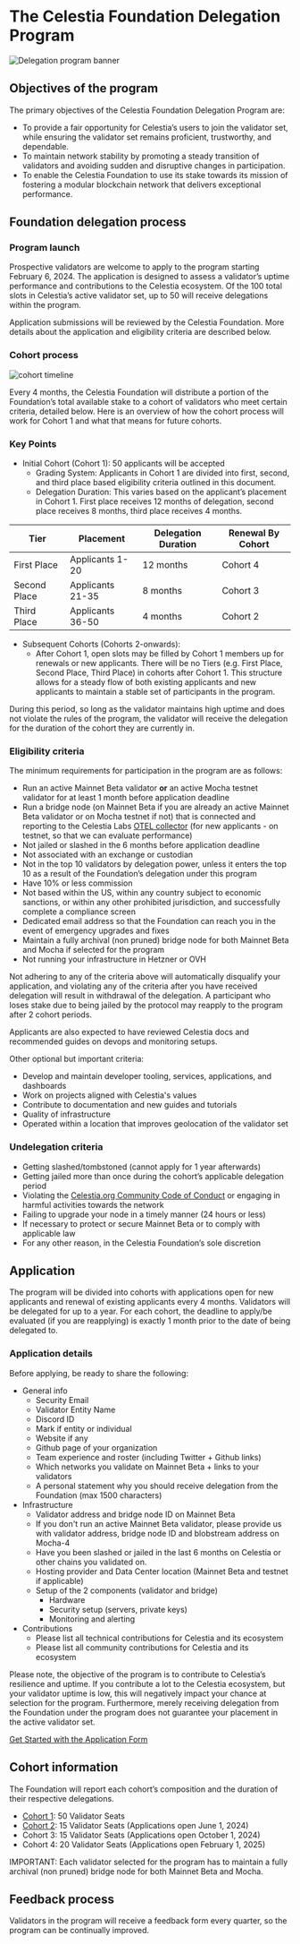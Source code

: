 # The Celestia Foundation Delegation Program

![Delegation program banner](/img/foundation-delegation-program.jpg)

## Objectives of the program

The primary objectives of the Celestia Foundation Delegation Program are:

* To provide a fair opportunity for Celestia’s users to join the validator set,
while ensuring the validator set remains proficient, trustworthy,
and dependable.
* To maintain network stability by promoting a steady transition of validators
and avoiding sudden and disruptive changes in participation.
* To enable the Celestia Foundation to use its stake towards its mission of
fostering a modular blockchain network that delivers exceptional performance.

## Foundation delegation process

### Program launch

Prospective validators are welcome to apply to the program starting February 6,
2024. The application is designed to assess a validator’s uptime performance
and contributions to the Celestia ecosystem. Of the 100 total slots in
Celestia’s active validator set, up to 50 will receive delegations within the
program.

Application submissions will be reviewed by the Celestia Foundation. More
details about the application and eligibility criteria are described below.

### Cohort process

![cohort timeline](/img/cohort-timeline.jpg)

Every 4 months, the Celestia Foundation will distribute a portion of the
Foundation’s total available stake to a cohort of validators who meet
certain criteria, detailed below. Here is an overview of how the cohort
process will work for Cohort 1 and what that means for future cohorts.

### Key Points

* Initial Cohort (Cohort 1): 50 applicants will be accepted
  * Grading System: Applicants in Cohort 1 are divided into first, second,
  and third place based eligibility criteria outlined in this document.
  * Delegation Duration: This varies based on the applicant’s placement in
  Cohort 1. First place receives 12 months of delegation, second place receives
  8 months, third place receives 4 months.

| Tier          | Placement       | Delegation Duration | Renewal By Cohort |
|---------------|-----------------|---------------------|-------------------|
| First Place   | Applicants 1-20 | 12 months           | Cohort 4          |
| Second Place  | Applicants 21-35| 8 months            | Cohort 3          |
| Third Place   | Applicants 36-50| 4 months            | Cohort 2          |

* Subsequent Cohorts (Cohorts 2-onwards):
  * After Cohort 1, open slots may be filled by Cohort 1 members up for
  renewals or new applicants. There will be no Tiers (e.g. First Place,
  Second Place, Third Place) in cohorts after Cohort 1. This structure
  allows for a steady flow of both existing applicants and new applicants
  to maintain a stable set of participants in the program.

During this period, so long as the validator maintains high uptime and
does not violate the rules of the program, the validator will receive
the delegation for the duration of the cohort they are currently in.

### Eligibility criteria

The minimum requirements for participation in the program are as follows:

* Run an active Mainnet Beta validator **or** an active Mocha testnet validator
for at least 1 month before application deadline
* Run a bridge node (on Mainnet Beta if you are already an active Mainnet Beta
validator or on Mocha testnet if not) that is connected and reporting
to the Celestia Labs [OTEL collector](../nodes/celestia-node-metrics.md)
(for new applicants - on testnet, so that we can evaluate performance)
* Not jailed or slashed in the 6 months before application deadline
* Not associated with an exchange or custodian
* Not in the top 10 validators by delegation power, unless it enters the
top 10 as a result of the Foundation’s delegation under this program
* Have 10% or less commission
* Not based within the US, within any country subject to economic sanctions,
or within any other prohibited jurisdiction, and successfully complete a
compliance screen
* Dedicated email address so that the Foundation can reach you in the event
of emergency upgrades and fixes
* Maintain a fully archival (non pruned) bridge node for both Mainnet Beta and Mocha if selected for the program
* Not running your infrastructure in Hetzner or OVH 

Not adhering to any of the criteria above will automatically disqualify your
application, and violating any of the criteria after you have received
delegation will result in withdrawal of the delegation. A participant
who loses stake due to being jailed by the protocol may reapply to the
program after 2 cohort periods.

Applicants are also expected to have reviewed Celestia docs and recommended
guides on devops and monitoring setups.

Other optional but important criteria:

* Develop and maintain developer tooling, services, applications, and
dashboards
* Work on projects aligned with Celestia's values
* Contribute to documentation and new guides and tutorials
* Quality of infrastructure
* Operated within a location that improves geolocation of the validator set

### Undelegation criteria

* Getting slashed/tombstoned (cannot apply for 1 year afterwards)
* Getting jailed more than once during the cohort’s applicable delegation
period
* Violating the
[Celestia.org Community Code of Conduct](../community/coc.md)
or engaging in harmful activities towards the network
* Failing to upgrade your node in a timely manner (24 hours or less)
* If necessary to protect or secure Mainnet Beta or to comply with applicable
law
* For any other reason, in the Celestia Foundation’s sole discretion

## Application

The program will be divided into cohorts with applications open for new
applicants and renewal of existing applicants every 4 months. Validators
will be delegated for up to a year. For each cohort, the deadline to
apply/be evaluated (if you are reapplying) is exactly 1 month prior to
the date of being delegated to.

### Application details

Before applying, be ready to share the following:

* General info
  * Security Email
  * Validator Entity Name
  * Discord ID
  * Mark if entity or individual
  * Website if any
  * Github page of your organization
  * Team experience and roster (including Twitter + Github links)
  * Which networks you validate on Mainnet Beta + links to your validators
  * A personal statement why you should receive delegation from the
  Foundation (max 1500 characters)
* Infrastructure
  * Validator address and bridge node ID on Mainnet Beta
  * If you don't run an active Mainnet Beta validator, please provide us with
  validator address, bridge node ID and blobstream address on Mocha-4
  * Have you been slashed or jailed in the last 6 months on Celestia or
  other chains you validated on.
  * Hosting provider and Data Center location (Mainnet Beta and testnet if applicable)
  * Setup of the 2 components (validator and bridge)
    * Hardware
    * Security setup (servers, private keys)
    * Monitoring and alerting
* Contributions
  * Please list all technical contributions for Celestia and its ecosystem
  * Please list all community contributions for Celestia and its ecosystem

Please note, the objective of the program is to contribute to Celestia’s
resilience and uptime. If you contribute a lot to the Celestia ecosystem,
but your validator uptime is low, this will negatively impact your chance
at selection for the program. Furthermore, merely receiving delegation
from the Foundation under the program does not guarantee your placement
in the active validator set.

[Get Started with the Application Form](https://forms.gle/RHTLvvkF4jHuaviEA)

## Cohort information

The Foundation will report each cohort’s composition and the duration of
their respective delegations.

* [Cohort 1](https://docs.google.com/spreadsheets/d/1Fxu9uYJ4wxfHChEiSg5bmXAMU8IZSq7J3GYDCFgk1HA/edit#gid=0): 50 Validator Seats
* [Cohort 2](https://docs.google.com/spreadsheets/d/1Fxu9uYJ4wxfHChEiSg5bmXAMU8IZSq7J3GYDCFgk1HA/edit?gid=855157686#gid=855157686): 15 Validator Seats (Applications open June 1, 2024)
* Cohort 3: 15 Validator Seats (Applications open October 1, 2024)
* Cohort 4: 20 Validator Seats (Applications open February 1, 2025)

IMPORTANT: Each validator selected for the program has to maintain a fully archival (non pruned) bridge node for both Mainnet Beta and Mocha.

## Feedback process

Validators in the program will receive a feedback form every quarter, so
the program can be continually improved.
